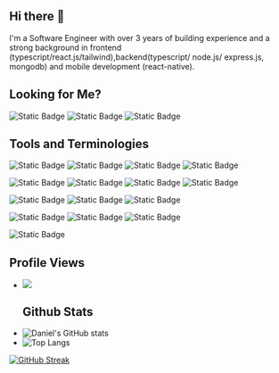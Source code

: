 ## Hi there 👋

I'm a Software Engineer with over 3 years of building experience and a strong background in frontend (typescript/react.js/tailwind),backend(typescript/ node.js/ express.js, mongodb) and mobile development (react-native).

## Looking for Me?
<img alt="Static Badge" src="https://img.shields.io/badge/instagram-red?style=for-the-badge&logo=instagram&logoColor=white&link=https%253A%252F%252Fwww.instagram.com%252F_.daniel._fo%252F">
<img alt="Static Badge" src="https://img.shields.io/badge/twitter-blue?style=for-the-badge&logo=x&logoColor=white&link=https%253A%252F%252Fx.com%252FDanielOlatinsu">
<img alt="Static Badge" src="https://img.shields.io/badge/linkedin-blue?style=for-the-badge&logo=linkedin&logoColor=white&link=https%3A%2F%2Fwww.linkedin.com%2Fin%2Fdaniel-olatinsu-09415a230%2F">



## Tools and Terminologies
![Static Badge](https://img.shields.io/badge/TYPESCRIPT-blue?style=for-the-badge&logo=typescript&logoColor=white)
![Static Badge](https://img.shields.io/badge/REACT-%23000?style=for-the-badge&logo=react&logoColor=%2361DAFB)
![Static Badge](https://img.shields.io/badge/JAVASCRIPT-%23F7DF1E?style=for-the-badge&logo=javascript&logoColor=%23000)
![Static Badge](https://img.shields.io/badge/PYTHON-%233776AB?style=for-the-badge&logo=python&logoColor=%23fff)

 ![Static Badge](https://img.shields.io/badge/REACT%20ROUTER-%23CA4245?style=for-the-badge&logo=react%20router&logoColor=%23fff)
 ![Static Badge](https://img.shields.io/badge/VITE-%23646CFF?style=for-the-badge&logo=Vite&logoColor=%23fff)
![Static Badge](https://img.shields.io/badge/tailwind-%2306B6D4?style=for-the-badge&logo=tailwindcss&logoColor=%23fff)
![Static Badge](https://img.shields.io/badge/next.js-%23000000?style=for-the-badge&logo=next.js&logoColor=%23fff)

 ![Static Badge](https://img.shields.io/badge/html-%23E34F26?style=for-the-badge&logo=html5&logoColor=%23fff)
![Static Badge](https://img.shields.io/badge/css-%231572B6?style=for-the-badge&logo=css3&logoColor=%23000)
![Static Badge](https://img.shields.io/badge/sass-%23CC6699?style=for-the-badge&logo=sass&logoColor=%23fff)


![Static Badge](https://img.shields.io/badge/Node.js-blue?style=for-the-badge&logo=node.js&logoColor=white&labelColor=black)
![Static Badge](https://img.shields.io/badge/express.js-red?style=for-the-badge&logo=express&logoColor=white&labelColor=black)
![Static Badge](https://img.shields.io/badge/mongodb-green?style=for-the-badge&logo=mongodb&logoColor=white&labelColor=black)


![Static Badge](https://img.shields.io/badge/Amazon%20AWS-red?style=for-the-badge&logo=amazon&logoColor=white&labelColor=black)


 ## Profile Views
- ![](https://komarev.com/ghpvc/?username=Daniel264)
  ## Github Stats
- ![Daniel's GitHub stats](https://github-readme-stats.vercel.app/api?username=Daniel264&show_icons=true&theme=gruvbox)
- ![Top Langs](https://github-readme-stats.vercel.app/api/top-langs/?username=Daniel264&size_weight=0.5&count_weight=0.5&theme=gruvbox)


[![GitHub Streak](https://streak-stats.demolab.com/?user=Daniel264)](https://git.io/streak-stats)
